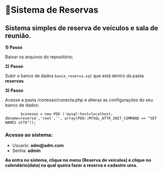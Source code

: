 # 🚗Sistema de Reservas
 Sistema simples de reserva de veículos e sala de reunião.
 ---
 
 __1) Passo__
 
 Baixar os arquivos do repositório;
 
 __2) Passo__
 
 Subir o banco de dados `banco_reserva.sql` que está dentro da pasta __reservas__.
 
  __3) Passo__
 
 Acesse a pasta /conexao/conecta.php e alteras as configurações do seu banco de dados:
 
`		$conexao = new PDO ('mysql:host=localhost; dbname=reserva','root','', array(PDO::MYSQL_ATTR_INIT_COMMAND => "SET NAMES utf8"));`
 
 
 ### Acesso ao sistema:
 
 * Usuario: __adm@adm.com__
 * Senha: __admin__


__Ao entra no sistema, clique no menu (Reserva de veículos) e clique no calendário(data) na qual queira fazer a reserva e cadastre uma.__
